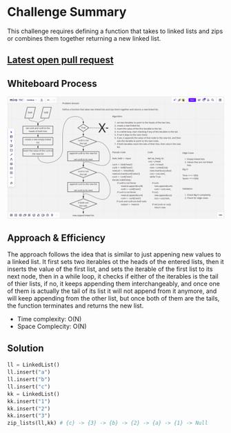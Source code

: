 # Challenge Summary

This challenge requires defining a function that takes to linked lists and zips or combines them together returning a new linked list.

## [Latest open pull request]()

## Whiteboard Process

![](./zip.png)

## Approach & Efficiency

The approach follows the idea that is similar to just appening new values to a linked list. It first sets two iterables ot the heads of the entered lists, then it inserts the value of the first list, and sets the iterable of the first list to its next node, then in a while loop, it checks if either of the iterables is the tail of thier lists, if no, it keeps appending them interchangeably, and once one of them is actually the tail of its list it will not append from it anymore, and will keep appending from the other list, but once both of them are the tails, the function terminates and returns the new list.

* Time complexity: O(N)
* Space Complecity: O(N)

## Solution

```python
ll = LinkedList()
ll.insert("a")
ll.insert("b")
ll.insert("c")
kk = LinkedList()
kk.insert("1")
kk.insert("2")
kk.insert("3")
zip_lists(ll,kk) # {c} -> {3} -> {b} -> {2} -> {a} -> {1} -> Null
```
